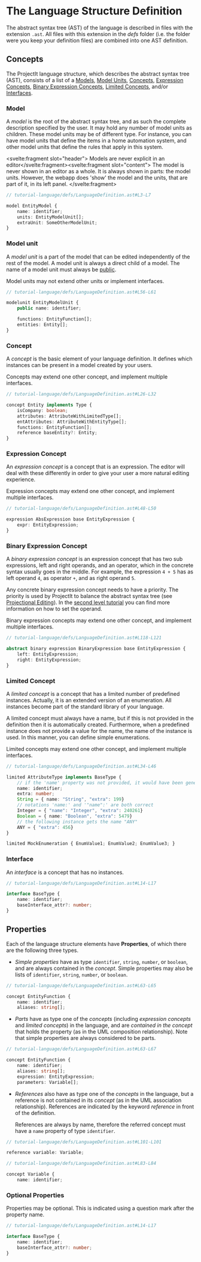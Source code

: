 <script>
    import Note from "../../../lib/notes/Note.svelte";
</script>

# The Language Structure Definition

The abstract syntax tree (AST) of the language is described in files with the extension `.ast`. 
All files with this extension in the *defs* folder (i.e. the folder were you keep your definition files)
are combined into one AST definition.

## Concepts
The ProjectIt language structure, which describes the abstract syntax tree (AST), consists of a
list of a [Models](/030_Developing_a_Language/010_Default_Level/010_Defining_the_Language_Structure#Model), 
[Model Units](/030_Developing_a_Language/010_Default_Level/010_Defining_the_Language_Structure#Model_Unit),
[Concepts](/030_Developing_a_Language/010_Default_Level/010_Defining_the_Language_Structure#Concept),
[Expression Concepts](/030_Developing_a_Language/010_Default_Level/010_Defining_the_Language_Structure#Expression_Concept),
[Binary Expression Concepts](/030_Developing_a_Language/010_Default_Level/010_Defining_the_Language_Structure#Binary_Expression_Concept),
[Limited Concepts](/030_Developing_a_Language/010_Default_Level/010_Defining_the_Language_Structure#Limited_Concept),
and/or [Interfaces](/030_Developing_a_Language/010_Default_Level/010_Defining_the_Language_Structure#Interface).

### <a name="Model"></a> Model
A *model* is the root of the abstract syntax tree, and as such the complete description specified by the user.
It may hold any number of model units as children. These model units may be of different type. For instance, you
can have model units that define the items in a home automation system, and other model units that define the rules
that apply in this system.

<Note><svelte:fragment slot="header"> Models are never explicit in an editor</svelte:fragment><svelte:fragment slot="content">
The model is never shown in an editor as a whole. 
It is always shown in parts: the model units. However, the webapp does 'show' the model and the units, that are
part of it, in its left panel.
</svelte:fragment></Note>

```ts
// tutorial-language/defs/LanguageDefinition.ast#L3-L7

model EntityModel {
    name: identifier;
    units: EntityModelUnit[];
    extraUnit: SomeOtherModelUnit;
}
```

### <a name="Model_Unit"></a> Model unit
A *model unit* is a part of the model that can be edited independently of the rest of the model. A model unit is
always a direct child of a model. The name of a model unit must always be [public](/010_Intro/030_Models_and_Model_Units#public).

Model units may not extend other units or implement interfaces.

```ts
// tutorial-language/defs/LanguageDefinition.ast#L56-L61

modelunit EntityModelUnit {
    public name: identifier;

    functions: EntityFunction[];
    entities: Entity[];
}
```

### <a name="Concept"></a> Concept
A *concept* is the basic element of your language definition. It defines which instances can be present in
a model created by your users. 

Concepts may extend one other concept, and implement multiple interfaces.

```ts
// tutorial-language/defs/LanguageDefinition.ast#L26-L32

concept Entity implements Type {
    isCompany: boolean;
    attributes: AttributeWithLimitedType[];
    entAttributes: AttributeWithEntityType[];
    functions: EntityFunction[];
    reference baseEntity?: Entity;
}
```

### <a name="Expression_Concept"></a> Expression Concept
An *expression concept* is a concept that is an expression. The editor will deal with these differently in
order to give your user a more natural editing experience. 

Expression concepts may extend one other concept, and implement multiple interfaces.
```ts
// tutorial-language/defs/LanguageDefinition.ast#L48-L50

expression AbsExpression base EntityExpression {
    expr: EntityExpression;
}
```

### <a name="Binary_Expression_Concept"></a> Binary Expression Concept
A *binary expression concept* is an expression concept that has two sub expressions, left and right operands, 
and an operator, which in the concrete syntax usually goes in the middle. For example, the expression `4 + 5` 
has as left operand `4`, as operator `+`, and as right operand `5`. 

Any concrete binary expression concept needs to have a priority. The priority is used by ProjectIt to balance the 
abstract syntax tree (see [Projectional Editing](/010_Intro/010_Projectional_Editing#tree-balancing)). In 
the [second level tutorial](/030_Developing_a_Language/020_ProjectIt_Definition_Level/010_Editor_Definition#operand) you can 
find more information on how to set the operand.

Binary expression concepts may extend one other concept, and implement multiple interfaces.
```ts
// tutorial-language/defs/LanguageDefinition.ast#L118-L121

abstract binary expression BinaryExpression base EntityExpression {
    left: EntityExpression;
    right: EntityExpression;
}
```

### <a name="Limited_Concept"></a> Limited Concept
A *limited concept* is a concept that has a limited number of predefined instances. Actually, it is an extended
version of an enumeration. All instances become part of the standard library of your language. 

A limited concept must always have a name, but if this is not provided
in the definition then it is automatically created. Furthermore, when a predefined instance does not provide a
value for the name, the name of the instance is used. In this manner, you can define simple enumerations.

Limited concepts may extend one other concept, and implement multiple interfaces.

```ts
// tutorial-language/defs/LanguageDefinition.ast#L34-L46

limited AttributeType implements BaseType {
    // if the 'name' property was not provided, it would have been generated
    name: identifier;
    extra: number;
    String = { name: "String", "extra": 199}
    // notations 'name:' and '"name":' are both correct
    Integer = { "name": "Integer", "extra": 240261}
    Boolean = { name: "Boolean", "extra": 5479}
    // the following instance gets the name "ANY"
    ANY = { "extra": 456}
}

limited MockEnumeration { EnumValue1; EnumValue2; EnumValue3; }
```

### <a name="Interface"></a> Interface
An *interface* is a concept that has no instances.
```ts
// tutorial-language/defs/LanguageDefinition.ast#L14-L17

interface BaseType {
    name: identifier;
    baseInterface_attr?: number;
}
```

## Properties

Each of the language structure elements have **Properties**, of which there are the
following three types.

*	*Simple properties* have as type `identifier`, `string`, `number`, or `boolean`, and are 
     always contained in the *concept*. Simple properties may also be lists 
     of `identifier`, `string`, `number`, or `boolean`.
```ts
// tutorial-language/defs/LanguageDefinition.ast#L63-L65

concept EntityFunction {
    name: identifier;
    aliases: string[];
```

*	*Parts* have as type one of the *concepts* (including *expression concepts* and *limited concepts*)
in the language, and are *contained in the concept* that holds the property (as in
the UML composition relationship). Note that simple properties are always considered to be parts.
```ts
// tutorial-language/defs/LanguageDefinition.ast#L63-L67

concept EntityFunction {
    name: identifier;
    aliases: string[];
    expression: EntityExpression;
    parameters: Variable[];
```

*	*References* also have as type one of the *concepts* in the language, but a reference is not contained
     in its *concept* (as in the UML association relationship). References are indicated by the keyword 
     *reference* in front of the definition.
     
    References are always by name, therefore the referred concept must have a `name` property of type `identifier`.
```ts
// tutorial-language/defs/LanguageDefinition.ast#L101-L101

reference variable: Variable;
```
```ts
// tutorial-language/defs/LanguageDefinition.ast#L83-L84

concept Variable {
    name: identifier;
```

### Optional Properties
Properties may be optional. This is indicated using a question mark after the property name.
```ts
// tutorial-language/defs/LanguageDefinition.ast#L14-L17

interface BaseType {
    name: identifier;
    baseInterface_attr?: number;
}
```
